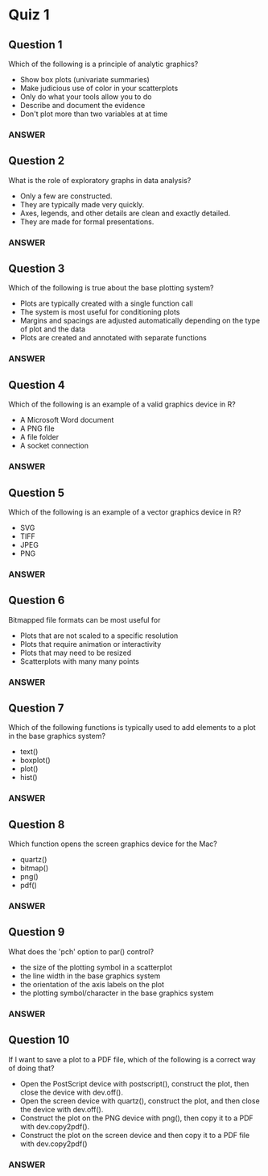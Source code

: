Quiz 1
======

Question 1
----------
Which of the following is a principle of analytic graphics?
* Show box plots (univariate summaries)
* Make judicious use of color in your scatterplots
* Only do what your tools allow you to do
* Describe and document the evidence
* Don't plot more than two variables at at time

### ANSWER

Question 2
-----------
What is the role of exploratory graphs in data analysis?
* Only a few are constructed.
* They are typically made very quickly.
* Axes, legends, and other details are clean and exactly detailed.
* They are made for formal presentations.

### ANSWER

Question 3
-----------
Which of the following is true about the base plotting system?
* Plots are typically created with a single function call
* The system is most useful for conditioning plots
* Margins and spacings are adjusted automatically depending on the type of plot and the data
* Plots are created and annotated with separate functions

### ANSWER

Question 4
-----------
Which of the following is an example of a valid graphics device in R?
* A Microsoft Word document
* A PNG file
* A file folder
* A socket connection

### ANSWER

Question 5
------------
Which of the following is an example of a vector graphics device in R?
* SVG
* TIFF
* JPEG
* PNG

### ANSWER


Question 6
-----------
Bitmapped file formats can be most useful for
* Plots that are not scaled to a specific resolution
* Plots that require animation or interactivity
* Plots that may need to be resized
* Scatterplots with many many points

### ANSWER

Question 7
------------
Which of the following functions is typically used to add elements to a plot in the base graphics system?
* text()
* boxplot()
* plot()
* hist()

### ANSWER

Question 8
------------
Which function opens the screen graphics device for the Mac?
* quartz()
* bitmap()
* png()
* pdf()

### ANSWER

Question 9
------------
What does the 'pch' option to par() control?
* the size of the plotting symbol in a scatterplot
* the line width in the base graphics system
* the orientation of the axis labels on the plot
* the plotting symbol/character in the base graphics system

### ANSWER

Question 10
-------------
If I want to save a plot to a PDF file, which of the following is a correct way of doing that?
* Open the PostScript device with postscript(), construct the plot, then close the device with dev.off().
* Open the screen device with quartz(), construct the plot, and then close the device with dev.off().
* Construct the plot on the PNG device with png(), then copy it to a PDF with dev.copy2pdf().
* Construct the plot on the screen device and then copy it to a PDF file with dev.copy2pdf()

### ANSWER
